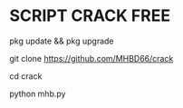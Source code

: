 # SCRIPT CRACK FREE

 pkg update && pkg upgrade

 git clone https://github.com/MHBD66/crack

 cd crack

 python mhb.py
